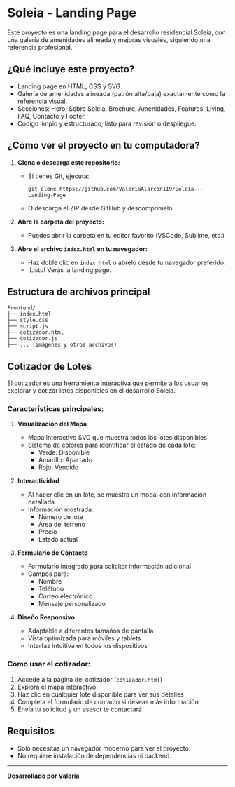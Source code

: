 # Soleia - Landing Page

Este proyecto es una landing page para el desarrollo residencial Soleia, con una galería de amenidades alineada y mejoras visuales, siguiendo una referencia profesional.

## ¿Qué incluye este proyecto?
- Landing page en HTML, CSS y SVG.
- Galería de amenidades alineada (patrón alta/baja) exactamente como la referencia visual.
- Secciones: Hero, Sobre Soleia, Brochure, Amenidades, Features, Living, FAQ, Contacto y Footer.
- Código limpio y estructurado, listo para revisión o despliegue.

## ¿Cómo ver el proyecto en tu computadora?

1. **Clona o descarga este repositorio:**
   - Si tienes Git, ejecuta:
     ```
     git clone https://github.com/ValeriaAlarcon119/Soleia---Landing-Page
     ```
   - O descarga el ZIP desde GitHub y descomprímelo.

2. **Abre la carpeta del proyecto:**
   - Puedes abrir la carpeta en tu editor favorito (VSCode, Sublime, etc.)

3. **Abre el archivo `index.html` en tu navegador:**
   - Haz doble clic en `index.html` o ábrelo desde tu navegador preferido.
   - ¡Listo! Verás la landing page.

## Estructura de archivos principal

```
Frontend/
├── index.html
├── style.css
├── script.js
├── cotizador.html
├── cotizador.js
├── ... (imágenes y otros archivos)
```

## Cotizador de Lotes

El cotizador es una herramienta interactiva que permite a los usuarios explorar y cotizar lotes disponibles en el desarrollo Soleia. 

### Características principales:

1. **Visualización del Mapa**
   - Mapa interactivo SVG que muestra todos los lotes disponibles
   - Sistema de colores para identificar el estado de cada lote:
     - Verde: Disponible
     - Amarillo: Apartado
     - Rojo: Vendido

2. **Interactividad**
   - Al hacer clic en un lote, se muestra un modal con información detallada
   - Información mostrada:
     - Número de lote
     - Área del terreno
     - Precio
     - Estado actual

3. **Formulario de Contacto**
   - Formulario integrado para solicitar información adicional
   - Campos para:
     - Nombre
     - Teléfono
     - Correo electrónico
     - Mensaje personalizado

4. **Diseño Responsivo**
   - Adaptable a diferentes tamaños de pantalla
   - Vista optimizada para móviles y tablets
   - Interfaz intuitiva en todos los dispositivos

### Cómo usar el cotizador:

1. Accede a la página del cotizador (`cotizador.html`)
2. Explora el mapa interactivo
3. Haz clic en cualquier lote disponible para ver sus detalles
4. Completa el formulario de contacto si deseas más información
5. Envía tu solicitud y un asesor te contactará

## Requisitos
- Solo necesitas un navegador moderno para ver el proyecto.
- No requiere instalación de dependencias ni backend.

---

**Desarrollado por Valeria** 